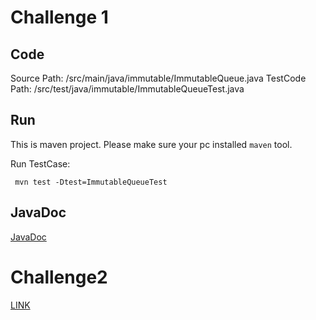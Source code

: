 


# Challenge 1 

## Code
Source Path: /src/main/java/immutable/ImmutableQueue.java
TestCode Path: /src/test/java/immutable/ImmutableQueueTest.java

## Run
This is maven project. Please make sure your pc installed ```maven``` tool.

Run TestCase:

```
 mvn test -Dtest=ImmutableQueueTest
```

 ## JavaDoc
 
 [JavaDoc](./javadocs/pay-baymax-challenge/index-all.html)

# Challenge2

[LINK](./challenge2/README.md)

 